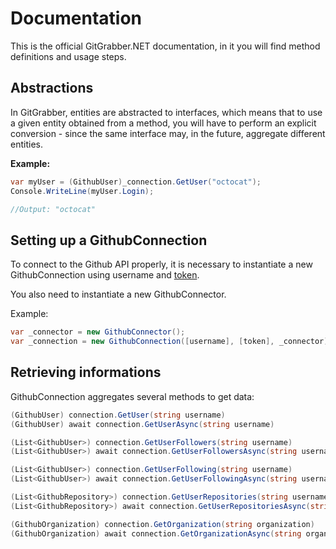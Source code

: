 # Documentation
This is the official GitGrabber.NET documentation, in it you will find method definitions and usage steps.

## Abstractions
In GitGrabber, entities are abstracted to interfaces, which means that to use a given entity obtained from a method, 
you will have to perform an explicit conversion - since the same interface may, in the future, aggregate different entities.

**Example:**

```csharp
var myUser = (GithubUser)_connection.GetUser("octocat");
Console.WriteLine(myUser.Login);

//Output: "octocat"
```

## Setting up a GithubConnection
To connect to the Github API properly, it is necessary to instantiate a new GithubConnection using username and
[token](https://docs.github.com/en/authentication/keeping-your-account-and-data-secure/creating-a-personal-access-token).

You also need to instantiate a new GithubConnector.

Example:

```csharp
var _connector = new GithubConnector();
var _connection = new GithubConnection([username], [token], _connector);
```

## Retrieving informations
GithubConnection aggregates several methods to get data:

```csharp
(GithubUser) connection.GetUser(string username)
(GithubUser) await connection.GetUserAsync(string username)
```

```csharp
(List<GithubUser>) connection.GetUserFollowers(string username)
(List<GithubUser>) await connection.GetUserFollowersAsync(string username)
```

```csharp
(List<GithubUser>) connection.GetUserFollowing(string username)
(List<GithubUser>) await connection.GetUserFollowingAsync(string username)
```

```csharp
(List<GithubRepository>) connection.GetUserRepositories(string username)
(List<GithubRepository>) await connection.GetUserRepositoriesAsync(string username)
```

```csharp
(GithubOrganization) connection.GetOrganization(string organization)
(GithubOrganization) await connection.GetOrganizationAsync(string organization)
```